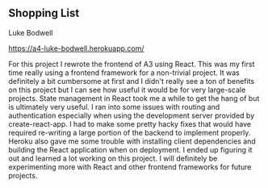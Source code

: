 ## Shopping List

Luke Bodwell

https://a4-luke-bodwell.herokuapp.com/

For this project I rewrote the frontend of A3 using React. This was my first time really using a frontend framework for a non-trivial project.
It was definitely a bit cumbersome at first and I didn't really see a ton of benefits on this project but I can see how useful it would be for very
large-scale projects. State management in React took me a while to get the hang of but is ultimately very useful. I ran into some issues with routing
and authentication especially when using the development server provided by create-react-app. I had to make some pretty hacky fixes that would have
required re-writing a large portion of the backend to implement properly. Heroku also gave me some trouble with installing client dependencies and
building the React application when on deployment. I ended up figuring it out and learned a lot working on this project. I will definitely be experimenting
more with React and other frontend frameworks for future projects.